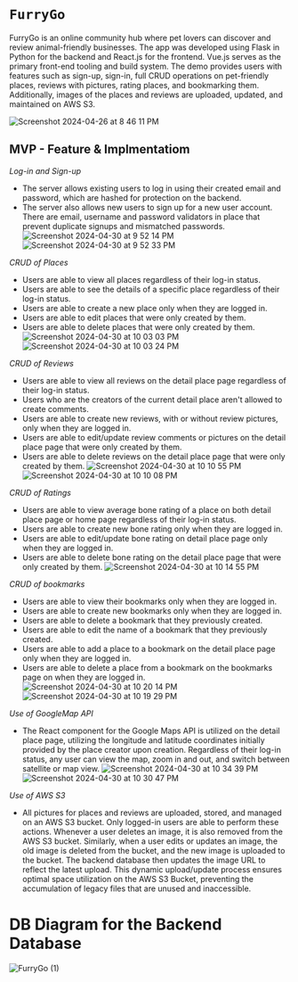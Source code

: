 # `FurryGo`
FurryGo is an online community hub where pet lovers can discover and review animal-friendly businesses. The app was developed using Flask in Python for the backend and React.js for the frontend. Vue.js serves as the primary front-end tooling and build system. The demo provides users with features such as sign-up, sign-in, full CRUD operations on pet-friendly places, reviews with pictures, rating places, and bookmarking them. Additionally, images of the places and reviews are uploaded, updated, and maintained on AWS S3.

![Screenshot 2024-04-26 at 8 46 11 PM](https://github.com/edison914/FurryGo/assets/101605994/85d95ef0-45c1-49ca-b5eb-26ee7cbaf516)


## MVP - Feature & Implmentatiom
*Log-in and Sign-up*
* The server allows existing users to log in using their created email and password, which are hashed for protection on the backend.
* The server also allows new users to sign up for a new user account. There are email, username and password validators in place that prevent duplicate signups and mismatched passwords.
![Screenshot 2024-04-30 at 9 52 14 PM](https://github.com/edison914/FurryGo/assets/101605994/45d32896-c3d3-47de-ab1e-d2f8d8e3d3ff)
![Screenshot 2024-04-30 at 9 52 33 PM](https://github.com/edison914/FurryGo/assets/101605994/127474c0-c088-4e40-95fd-f95c00cc1714)


*CRUD of Places*
* Users are able to view all places regardless of their log-in status.
* Users are able to see the details of a specific place regardless of their log-in status.
* Users are able to create a new place only when they are logged in.
* Users are able to edit places that were only created by them.
* Users are able to delete places that were only created by them.
![Screenshot 2024-04-30 at 10 03 03 PM](https://github.com/edison914/FurryGo/assets/101605994/b0a88cba-6327-499b-a466-56ea0b15f975)
![Screenshot 2024-04-30 at 10 03 24 PM](https://github.com/edison914/FurryGo/assets/101605994/7c2af651-771f-4a4c-85da-1cb9691a784c)


*CRUD of Reviews*
* Users are able to view all reviews on the detail place page regardless of their log-in status.
* Users who are the creators of the current detail place aren't allowed to create comments.
* Users are able to create new reviews, with or without review pictures, only when they are logged in.
* Users are able to edit/update review comments or pictures on the detail place page that were only created by them.
* Users are able to delete reviews on the detail place page that were only created by them.
![Screenshot 2024-04-30 at 10 10 55 PM](https://github.com/edison914/FurryGo/assets/101605994/7d40f279-9ee2-4ff7-82b0-46b2827a356c)
![Screenshot 2024-04-30 at 10 10 08 PM](https://github.com/edison914/FurryGo/assets/101605994/846240a5-2a35-4423-b3c2-dd5f4224bb7e)


*CRUD of Ratings*
* Users are able to view average bone rating of a place on both detail place page or home page regardless of their log-in status.
* Users are able to create new bone rating only when they are logged in.
* Users are able to edit/update bone rating on detail place page only when they are logged in.
* Users are able to delete bone rating on the detail place page that were only created by them.
![Screenshot 2024-04-30 at 10 14 55 PM](https://github.com/edison914/FurryGo/assets/101605994/20f05b50-ccf1-4fba-bd4e-8789d931eb69)


*CRUD of bookmarks*
* Users are able to view their bookmarks only when they are logged in.
* Users are able to create new bookmarks only when they are logged in.
* Users are able to delete a bookmark that they previously created.
* Users are able to edit the name of a bookmark that they previously created.
* Users are able to add a place to a bookmark on the detail place page only when they are logged in.
* Users are able to delete a place from a bookmark on the bookmarks page on when they are logged in.
![Screenshot 2024-04-30 at 10 20 14 PM](https://github.com/edison914/FurryGo/assets/101605994/549f5a68-9e83-41b4-9247-7bc7ee22a586)
![Screenshot 2024-04-30 at 10 19 29 PM](https://github.com/edison914/FurryGo/assets/101605994/a691372d-c807-4e81-90b5-c9ea946aca03)


*Use of GoogleMap API*
* The React component for the Google Maps API is utilized on the detail place page, utilizing the longitude and latitude coordinates initially provided by the place creator upon creation. Regardless of their log-in status, any user can view the map, zoom in and out, and switch between satellite or map view.
![Screenshot 2024-04-30 at 10 34 39 PM](https://github.com/edison914/FurryGo/assets/101605994/f11e2eec-205c-4e87-bbff-a0d2090ad441)
![Screenshot 2024-04-30 at 10 30 47 PM](https://github.com/edison914/FurryGo/assets/101605994/2553f2db-ea1c-4cb8-b087-5ddeeaa52321)


*Use of AWS S3*
* All pictures for places and reviews are uploaded, stored, and managed on an AWS S3 bucket. Only logged-in users are able to perform these actions. Whenever a user deletes an image, it is also removed from the AWS S3 bucket. Similarly, when a user edits or updates an image, the old image is deleted from the bucket, and the new image is uploaded to the bucket. The backend database then updates the image URL to reflect the latest upload. This dynamic upload/update process ensures optimal space utilization on the AWS S3 Bucket, preventing the accumulation of legacy files that are unused and inaccessible.


# DB Diagram for the Backend Database
![FurryGo (1)](https://github.com/edison914/furrygo/assets/101605994/0eae4ea5-e872-46ae-ae20-74fe9fa48f98)

